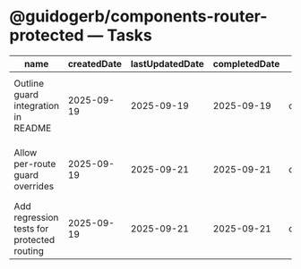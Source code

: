 # @guidogerb/components-router-protected — Tasks

| name                                       | createdDate | lastUpdatedDate | completedDate | status      | description                                                                                                    |
| ------------------------------------------ | ----------- | --------------- | ------------- | ----------- | -------------------------------------------------------------------------------------------------------------- |
| Outline guard integration in README        | 2025-09-19  | 2025-09-19      | 2025-09-19    | complete    | Described how the router composes with `@guidogerb/components-pages-protected` and when to mark routes public. |
| Allow per-route guard overrides            | 2025-09-19  | 2025-09-21      | 2025-09-21    | complete    | Add options so individual routes can opt into custom guards or bypass authentication entirely.                 |
| Add regression tests for protected routing | 2025-09-19  | 2025-09-21      | 2025-09-21    | complete    | Simulate authenticated vs unauthenticated states to ensure fallback behaviour stays stable.                    |

